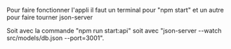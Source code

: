 
Pour faire fonctionner l'appli il faut un terminal pour "npm start" et un autre pour faire tourner json-server 

Soit avec la commande "npm run start:api" soit avec "json-server --watch src/models/db.json --port=3001".
